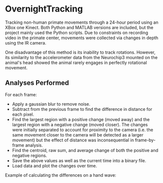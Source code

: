 # OvernightTracking

Tracking non-human primate movements through a 24-hour period using an XBox one Kinect. Both Python and MATLAB versions are included, but the project mainly used the Python scripts. Due to constraints on recording video in the primate center, movements were collected via changes in depth using the IR camera. 

One disadvantage of this method is its inability to track rotations. However, its similarity to the accelerometer data from the Neurochip3 mounted on the animal's head showed the animal rarely engages in perfectly rotational movement.

## Analyses Performed
For each frame:
- Apply a gaussian blur to remove noise.
- Subtract from the previous frame to find the difference in distance for each pixel. 
- Find the largest region with a positive change (moved away) and the largest region with a negative change (moved closer). The changes were initially separated to account for proximity to the camera (i.e. the same movement closer to the camera will be detected as a larger movement) but the effect of distance was inconsequential in frame-by-frame analysis. 
- Find the centroid, raw sum, and average change of both the positive and negative regions.
- Save the above values as well as the current time into a binary file.
- Load data and plot the changes over time.

Example of calculating the differences on a hand wave:


                                                                                                                 

